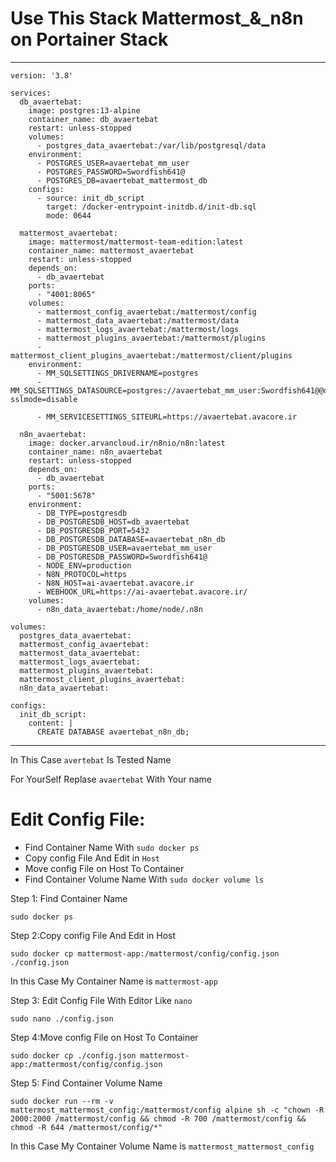 # Use This Stack Mattermost_&_n8n on Portainer Stack
-------------------------------
```
version: '3.8'

services:
  db_avaertebat:
    image: postgres:13-alpine
    container_name: db_avaertebat
    restart: unless-stopped
    volumes:
      - postgres_data_avaertebat:/var/lib/postgresql/data
    environment:
      - POSTGRES_USER=avaertebat_mm_user
      - POSTGRES_PASSWORD=Swordfish641@
      - POSTGRES_DB=avaertebat_mattermost_db
    configs:
      - source: init_db_script
        target: /docker-entrypoint-initdb.d/init-db.sql
        mode: 0644

  mattermost_avaertebat:
    image: mattermost/mattermost-team-edition:latest
    container_name: mattermost_avaertebat
    restart: unless-stopped
    depends_on:
      - db_avaertebat
    ports:
      - "4001:8065"
    volumes:
      - mattermost_config_avaertebat:/mattermost/config
      - mattermost_data_avaertebat:/mattermost/data
      - mattermost_logs_avaertebat:/mattermost/logs
      - mattermost_plugins_avaertebat:/mattermost/plugins
      - mattermost_client_plugins_avaertebat:/mattermost/client/plugins
    environment:
      - MM_SQLSETTINGS_DRIVERNAME=postgres
      - MM_SQLSETTINGS_DATASOURCE=postgres://avaertebat_mm_user:Swordfish641@@db_avaertebat:5432/avaertebat_mattermost_db?sslmode=disable

      - MM_SERVICESETTINGS_SITEURL=https://avaertebat.avacore.ir

  n8n_avaertebat:
    image: docker.arvancloud.ir/n8nio/n8n:latest
    container_name: n8n_avaertebat
    restart: unless-stopped
    depends_on:
      - db_avaertebat
    ports:
      - "5001:5678"
    environment:
      - DB_TYPE=postgresdb
      - DB_POSTGRESDB_HOST=db_avaertebat
      - DB_POSTGRESDB_PORT=5432
      - DB_POSTGRESDB_DATABASE=avaertebat_n8n_db
      - DB_POSTGRESDB_USER=avaertebat_mm_user
      - DB_POSTGRESDB_PASSWORD=Swordfish641@
      - NODE_ENV=production
      - N8N_PROTOCOL=https
      - N8N_HOST=ai-avaertebat.avacore.ir
      - WEBHOOK_URL=https://ai-avaertebat.avacore.ir/
    volumes:
      - n8n_data_avaertebat:/home/node/.n8n

volumes:
  postgres_data_avaertebat:
  mattermost_config_avaertebat:
  mattermost_data_avaertebat:
  mattermost_logs_avaertebat:
  mattermost_plugins_avaertebat:
  mattermost_client_plugins_avaertebat:
  n8n_data_avaertebat:

configs:
  init_db_script:
    content: |
      CREATE DATABASE avaertebat_n8n_db;
```
-------------------------------
In This Case `avertebat` Is Tested Name

For YourSelf Replase `avaertebat` With Your name
# Edit Config File:
 - Find Container Name With ` sudo docker ps `
 - Copy config File And Edit in ```Host```
 - Move config File on Host To Container
 - Find Container Volume Name With  `sudo docker volume ls`
   
Step 1:
Find Container Name

```
sudo docker ps
```
Step 2:Copy config File And Edit in Host
```
sudo docker cp mattermost-app:/mattermost/config/config.json ./config.json
```
In this Case My Container Name is `mattermost-app`

Step 3: Edit Config File With Editor Like `nano`
```
sudo nano ./config.json
```
Step 4:Move config File on Host To Container
```
sudo docker cp ./config.json mattermost-app:/mattermost/config/config.json
```
Step 5:
Find Container Volume Name
```
sudo docker run --rm -v mattermost_mattermost_config:/mattermost/config alpine sh -c "chown -R 2000:2000 /mattermost/config && chmod -R 700 /mattermost/config && chmod -R 644 /mattermost/config/*"
```
In this Case My Container Volume Name is `mattermost_mattermost_config`
